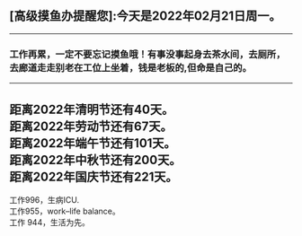 ## [高级摸鱼办提醒您]:今天是2022年02月21日周一。
---
### 工作再累，一定不要忘记摸鱼哦！有事没事起身去茶水间，去厕所，去廊道走走别老在工位上坐着，钱是老板的,但命是自己的。
---
距离2022年清明节还有40天。  
距离2022年劳动节还有67天。  
距离2022年端午节还有101天。  
距离2022年中秋节还有200天。  
距离2022年国庆节还有221天。  
---
工作996，生病ICU.  
工作955，work–life balance。  
工作 944，生活为先。